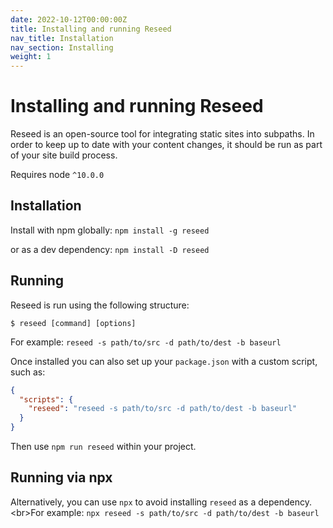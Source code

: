 ```yaml
---
date: 2022-10-12T00:00:00Z
title: Installing and running Reseed
nav_title: Installation
nav_section: Installing
weight: 1
---
```

# Installing and running Reseed

Reseed is an open-source tool for integrating static sites into subpaths. In order to keep up to date with your content changes, it should be run as part of your site build process.

Requires node `^10.0.0`

## Installation

Install with npm globally: `npm install -g reseed`

or as a dev dependency: `npm install -D reseed`

## Running

Reseed is run using the following structure:

```
$ reseed [command] [options]
```

For example: `reseed -s path/to/src -d path/to/dest -b baseurl`

Once installed you can also set up your `package.json` with a custom script, such as:

```JSON
{
  "scripts": {
    "reseed": "reseed -s path/to/src -d path/to/dest -b baseurl"
  }
}
```

Then use `npm run reseed` within your project.

## Running via npx

Alternatively, you can use `npx` to avoid installing `reseed` as a dependency.&lt;br&gt;For example: `npx reseed -s path/to/src -d path/to/dest -b baseurl`
